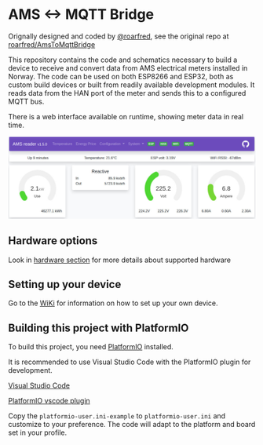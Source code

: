 # AMS <-> MQTT Bridge
Orignally designed and coded by [@roarfred](https://github.com/roarfred), see the original repo at [roarfred/AmsToMqttBridge](https://github.com/roarfred/AmsToMqttBridge)

This repository contains the code and schematics necessary to build a device to receive and convert data from AMS electrical meters installed in Norway. The code can be used on both ESP8266 and ESP32, both as custom build devices or built from readily available development modules. It reads data from the HAN port of the meter and sends this to a configured MQTT bus.

There is a web interface available on runtime, showing meter data in real time.

<img src="webui.jpg">

## Hardware options
Look in [hardware section](/hardware) for more details about supported hardware

## Setting up your device
Go to the [WiKi](https://github.com/gskjold/AmsToMqttBridge/wiki) for information on how to set up your own device.

## Building this project with PlatformIO
To build this project, you need [PlatformIO](https://platformio.org/) installed.

It is recommended to use Visual Studio Code with the PlatformIO plugin for development.

[Visual Studio Code](https://code.visualstudio.com/download)

[PlatformIO vscode plugin](https://platformio.org/install/ide?install=vscode)

Copy the ```platformio-user.ini-example``` to ```platformio-user.ini``` and customize to your preference. The code will adapt to the platform and board set in your profile.
